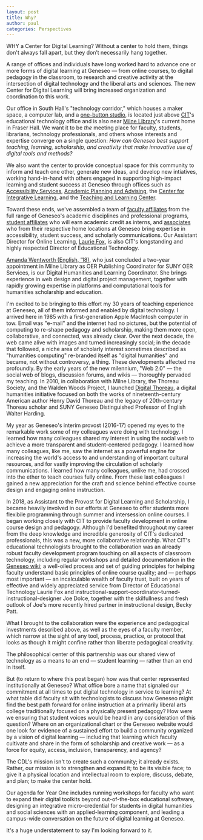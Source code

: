 ```yaml
---
layout: post
title: Why?
author: paul
categories: Perspectives
---
```


<span class="drop">W</span>HY a Center for Digital Learning?  Without a center to hold them, things don't always fall apart, but they don’t necessarily hang together.

A range of offices and individuals have long worked hard to advance one or more forms of digital learning at Geneseo — from online courses, to digital pedagogy in the classroom, to research and creative activity at the intersection of digital technology and the liberal arts and sciences. The new Center for Digital Learning will bring increased organization and coordination to this work.

Our office in South Hall's "technology corridor," which houses a maker space, a computer lab, and  a [one-button studio](https://wp.geneseo.edu/etc/techtipthursday-one-button-studio/), is located just above [CIT](https://www.geneseo.edu/cit)'s educational technology office and is also near [Milne Library](https://library.geneseo.edu)'s current home in Fraser Hall. We want it to be _the_ meeting place for faculty, students, librarians, technology professionals, and others whose interests and expertise converge on a single question: _How can Geneseo best support teaching, learning, scholarship, and creativity that make innovative use of digital tools and methods?_

We also want the center to provide conceptual space for this community to inform and teach one other, generate new ideas, and develop new intiatives, working hand-in-hand with others engaged in supporting high-impact learning and student success at Geneseo through offices such as [Accessibility Services](https://www.geneseo.edu/accessibility-office), [Academic Planning and Advising](https://www.geneseo.edu/dean_office/dean-academic-planning-advising-dapa), the [Center for Integrative Learning](https://www.geneseo.edu/cil), and the [Teaching and Learning Center](https://www.geneseo.edu/tlc).

Toward these ends, we've assembled a team of [faculty affiliates](https://www.geneseo.edu/cdl/faculty-affiliates) from the full range of Geneseo's academic disciplines and professional programs, [student affiliates](https://www.geneseo.edu/cdl/student-affiliates) who will earn academic credit as interns, and [associates](https://www.geneseo.edu/cdl/cdl-associates) who from their respective home locations at Geneseo bring expertise in accessibility, student success, and scholarly communications. Our Assistant Director for Online Learning, [Laurie Fox](https://www.geneseo.edu/cdl/leadership), is also CIT's longstanding and highly respected Director of Educational Technology.

[Amanda Wentworth (English, '18)](https://www.geneseo.edu/cdl/leadership), who just concluded a two-year appointment in Milne Library as OER Publishing Coordinator for SUNY OER Services, is our Digital Humanities and Learning Coordinator. She brings experience in web design and digital project management, together with rapidly growing expertise in platforms and computational tools for humanities scholarship and education.

I'm excited to be bringing to this effort my 30 years of teaching experience at Geneseo, all of them informed and enabled by digital technology. I arrived here in 1985 with a first-generation Apple MacIntosh computer in tow. Email was "e-mail" and the internet had no pictures, but the potential of computing to re-shape pedagogy and scholarship, making them more open, collaborative, and connected, was already clear. Over the next decade, the web came alive with images and turned increasingly social; in the decade that followed, a niche area of scholarly interest sometimes described as "humanities computing" re-branded itself as "digital humanities" and became, not without controversy, a thing. These developments affected me profoundly. By the early years of the new milennium, "Web 2.0" — the social web of blogs, discussion forums, and wikis — thoroughly pervaded my teaching. In 2010, in collaboration with Milne Library, the Thoreau Society, and the Walden Woods Project, I launched [Digital Thoreau](http://digitalthoreau.org), a digital humanities initiative focused on both the works of nineteenth-century American author Henry David Thoreau and the legacy of 20th-century Thoreau scholar and SUNY Geneseo Distinguished Professor of English Walter Harding. 

My year as Geneseo's interim provost (2016-17) opened my eyes to the remarkable work some of my colleagues were doing with technology. I learned how many colleagues shared my interest in using the social web to achieve a more transparent and student-centered pedagogy. I learned how many colleagues, like me, saw the internet as a powerful engine for increasing the world's access to and understanding of important cultural resources, and for vastly improving the circulation of scholarly communications. I learned how many colleagues, unlike me, had crossed into the ether to teach courses fully online. From these last colleagues I gained a new appreciation for the craft and science behind effective course design and engaging online instruction.

In 2018, as Assistant to the Provost for Digital Learning and Scholarship, I became heavily involved in our efforts at Geneseo to offer students more flexibile programming through summer and intersession online courses. I began working closely with CIT to provide faculty development in online course design and pedagogy. Although I'd benefited throughout my career from the deep knowledge and incredible generosity of CIT's dedicated professionals, this was a new, more collaborative relationship. What CIT's educational technologists brought to the collaboration was an already robust faculty development program touching on all aspects of classroom technology, including regular workshops and detailed documentation in the [Geneseo wiki](https://wiki.geneseo.edu/x/bIVLAw); a well-oiled process and set of guiding principles for helping faculty understand basic principles of online course quality; and — perhaps most important — an incalculable wealth of faculty trust, built on years of effective and widely appreciated service from Director of Educational Technology Laurie Fox and instructional-support-coordinator-turned-instructional-designer Joe Dolce, together with the skilfullness and fresh outlook of Joe's more recently hired partner in instructional design, Becky Patt.

What I brought to the collaboration were the experience and pedagogical investments described above, as well as the eyes of a faculty member, which narrow at the sight of any tool, process, practice, or protocol that looks as though it might confine rather than liberate pedagogical creativity.

The philosophical center of this partnership was our shared view of technology as a means to an end — student learning — rather than an end in itself. 

But (to return to where this post began) how was that center represented institutionally at Geneseo? What office bore a name that signaled our commitment at all times to put digital technology in service to learning? At what table did faculty sit with technologists to discuss how Geneseo might find the best path forward for online instruction at a primarily liberal arts college traditionally focused on a physically present pedagogy? How were we ensuring that student voices would be heard in any consideration of this question? Where on an organizational chart or the Geneseo website would one look for evidence of a sustained effort to build a community organized by a vision of digital learning — including that learning which faculty cultivate and share in the form of scholarship and creative work — as a force for equity, access, inclusion, transparency, and agency?

The CDL's mission isn't to create such a community; it already exists. Rather, our mission is to strengthen and expand it; to be its visible face; to give it a physical location and intellectual room to explore, discuss, debate, and plan; to make the center hold.

Our agenda for Year One includes running workshops for faculty who want to expand their digital toolkits beyond out-of-the-box educational software, designing an integrative micro-credential for students in digital humanities and social sciences with an applied-learning component, and leading a campus-wide conversation on the future of digital learning at Geneseo.

It's a huge understatement to say I'm looking forward to it.